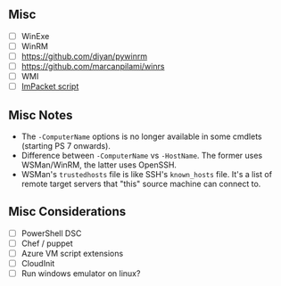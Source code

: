 
## Misc

- [ ] WinExe
- [ ] WinRM
- [ ] https://github.com/diyan/pywinrm
- [ ] https://github.com/marcanpilami/winrs
- [ ] WMI
- [ ] [ImPacket script](https://github.com/SecureAuthCorp/impacket)

## Misc Notes

- The `-ComputerName` options is no longer available in some cmdlets (starting PS 7 onwards).
- Difference between `-ComputerName` vs `-HostName`. The former uses WSMan/WinRM, the latter uses OpenSSH.
- WSMan's `trustedhosts` file is like SSH's `known_hosts` file. It's a list of remote target servers that "this" source machine can connect to.

## Misc Considerations

- [ ] PowerShell DSC
- [ ] Chef / puppet
- [ ] Azure VM script extensions
- [ ] CloudInit
- [ ] Run windows emulator on linux?